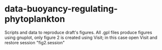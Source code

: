 # data-buoyancy-regulating-phytoplankton

Scripts and data to reproduce draft's figures.
All .gpl files produce figures using gnuplot, 
only figure 2 is created using Visit;
in this case open Visit and restore session "fig2.session"
